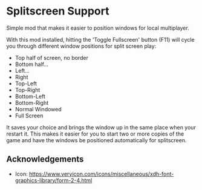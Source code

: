 # Splitscreen Support

Simple mod that makes it easier to position windows for local multiplayer.

With this mod installed, hitting the 'Toggle Fullscreen' button (F11) will cycle you through different window positions for split screen play:

* Top half of screen, no border
* Bottom half...
* Left...
* Right
* Top-Left
* Top-Right
* Bottom-Left
* Bottom-Right
* Normal Windowed
* Full Screen

It saves your choice and brings the window up in the same place when your restart it.  This makes it easier for
you to start two or more copies of the game and have the windows be positioned automatically for splitscreen.




## Acknowledgements

* Icon: https://www.veryicon.com/icons/miscellaneous/xdh-font-graphics-library/form-2-4.html
